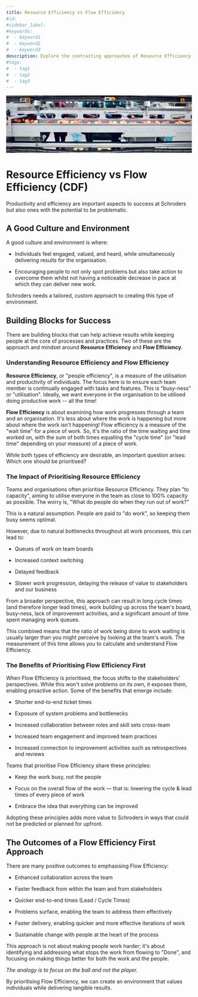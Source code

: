```yaml
---
title: Resource Efficiency vs Flow Efficiency
#id:
#sidebar_label:
#keywords:
#  - keyword1
#  - keyword2
#  - keyword3
description: Explore the contrasting approaches of Resource Efficiency and Flow Efficiency in optimizing team productivity. Prioritizing Flow Efficiency enhances collaboration, shortens cycle times, and fosters an environment that values individuals while improving work processes, enabling faster and more sustainable delivery of results without overburdening team members.
#tags:
#  - tag1
#  - tag2
#  - tag3
---
```



![Resource Efficiency vs Flow Efficiency](Resource%20Efficiency%20vs%20Flow%20Efficiency_media/media/image1.jpeg)

# Resource Efficiency vs Flow Efficiency (CDF)

Productivity and efficiency are important aspects to success at Schroders but also ones with the potential to be problematic.



## A Good Culture and Environment

A good culture and environment is where:

- Individuals feel engaged, valued, and heard, while simultaneously delivering results for the organisation.

- Encouraging people to not only spot problems but also take action to overcome them whilst not having a noticeable decrease in pace at which they can deliver new work.

Schroders needs a tailored, custom approach to creating this type of environment.

## Building Blocks for Success

There are building blocks that can help achieve results while keeping people at the core of processes and practices. Two of these are the approach and mindset around **Resource Efficiency** and **Flow Efficiency**.

### Understanding Resource Efficiency and Flow Efficiency

**Resource Efficiency**, or "people efficiency", is a measure of the utilisation and productivity of individuals. The focus here is to ensure each team member is continually engaged with tasks and features. This is "busy-ness" or "utilisation". Ideally, we want everyone in the organisation to be utilised doing productive work -- all the time!

**Flow Efficiency** is about examining how work progresses through a team and an organisation. It\'s less about where the work is happening but more about where the work isn\'t happening! Flow efficiency is a measure of the "wait time" for a piece of work. So, it's the ratio of the time waiting and time worked on, with the sum of both times equalling the "cycle time" (or "lead time" depending on your measure) of a piece of work.

While both types of efficiency are desirable, an important question arises: Which one should be prioritised?

### The Impact of Prioritising Resource Efficiency

Teams and organisations often prioritise Resource Efficiency. They plan "to capacity", aiming to utilise everyone in the team as close to 100% capacity as possible. The worry is, "What do people do when they run out of work?"

This is a natural assumption. People are paid to "do work", so keeping them busy seems optimal.

However, due to natural bottlenecks throughout all work processes, this can lead to:

- Queues of work on team boards

- Increased context switching

- Delayed feedback

- Slower work progression, delaying the release of value to stakeholders and our business

From a broader perspective, this approach can result in long cycle times (and therefore longer lead times), work building up across the team's board, busy-ness, lack of improvement activities, and a significant amount of time spent managing work queues.

This combined means that the ratio of work being done to work waiting is usually larger than you might perceive by looking at the team's work. The measurement of this time allows you to calculate and understand Flow Efficiency.

### The Benefits of Prioritising Flow Efficiency First

When Flow Efficiency is prioritised, the focus shifts to the stakeholders' perspectives. While this won\'t solve problems on its own, it exposes them, enabling proactive action. Some of the benefits that emerge include:

- Shorter end-to-end ticket times

- Exposure of system problems and bottlenecks

- Increased collaboration between roles and skill sets cross-team

- Increased team engagement and improved team practices

- Increased connection to improvement activities such as retrospectives and reviews

Teams that prioritise Flow Efficiency share these principles:

- Keep the work busy, not the people

- Focus on the overall flow of the work — that is: lowering the cycle & lead times of every piece of work

- Embrace the idea that everything can be improved

Adopting these principles adds more value to Schroders in ways that could not be predicted or planned for upfront.

## The Outcomes of a Flow Efficiency First Approach

There are many positive outcomes to emphasising Flow Efficiency:

- Enhanced collaboration across the team

- Faster feedback from within the team and from stakeholders

- Quicker end-to-end times (Lead / Cycle Times)

- Problems surface, enabling the team to address them effectively

- Faster delivery, enabling quicker and more effective iterations of work

- Sustainable change with people at the heart of the process

This approach is not about making people work harder; it\'s about identifying and addressing what stops the work from flowing to "Done", and focusing on making things better for both the work and the people.

*The analogy is to focus on the ball and not the player.*

By prioritising Flow Efficiency, we can create an environment that values individuals while delivering tangible results.
